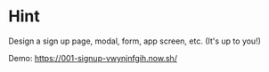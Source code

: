 # Hint
Design a sign up page, modal, form, app screen, etc. (It's up to you!)

Demo: https://001-signup-vwynjnfgih.now.sh/

